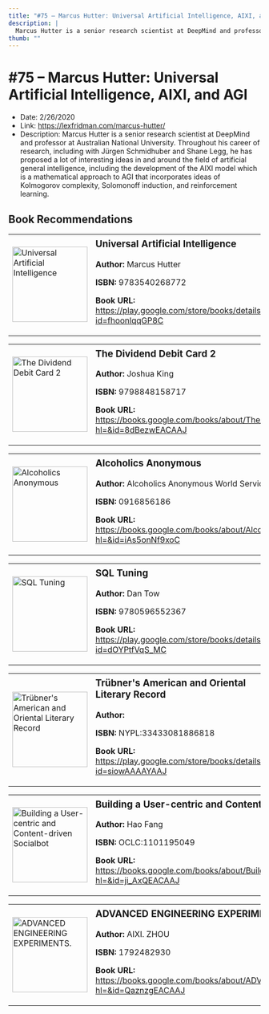 ```yaml
---
title: "#75 – Marcus Hutter: Universal Artificial Intelligence, AIXI, and AGI"
description: |
  Marcus Hutter is a senior research scientist at DeepMind and professor at Australian National University. Throughout his career of research, including with Jürgen Schmidhuber and Shane Legg, he has proposed a lot of interesting ideas in and around the field of artificial general intelligence, including the development of the AIXI model which is a mathematical approach to AGI that incorporates ideas of Kolmogorov complexity, Solomonoff induction, and reinforcement learning."
thumb: ""
---
```


# #75 – Marcus Hutter: Universal Artificial Intelligence, AIXI, and AGI

  - Date: 2/26/2020
  - Link: https://lexfridman.com/marcus-hutter/
  - Description: Marcus Hutter is a senior research scientist at DeepMind and professor at Australian National University. Throughout his career of research, including with Jürgen Schmidhuber and Shane Legg, he has proposed a lot of interesting ideas in and around the field of artificial general intelligence, including the development of the AIXI model which is a mathematical approach to AGI that incorporates ideas of Kolmogorov complexity, Solomonoff induction, and reinforcement learning.

## Book Recommendations

<table style="border: none;"><tr style="border: none;"><td style="border: none;"><img src="https://books.google.com/books/content?id=fhoonlqqGP8C&printsec=frontcover&img=1&zoom=1&edge=curl&source=gbs_api" alt="Universal Artificial Intelligence" width="150" style="vertical-align: top;"></td><td style="border: none; vertical-align: top;"><h3 style='margin-top: 5'>Universal Artificial Intelligence</h3><p><strong>Author:</strong> Marcus Hutter</p><p><strong>ISBN:</strong> 9783540268772</p><p><strong>Book URL:</strong> <a href="https://play.google.com/store/books/details?id=fhoonlqqGP8C">https://play.google.com/store/books/details?id=fhoonlqqGP8C</a></p></td></tr></table>
<table style="border: none;"><tr style="border: none;"><td style="border: none;"><img src="https://books.google.com/books/content?id=8dBezwEACAAJ&printsec=frontcover&img=1&zoom=1&source=gbs_api" alt="The Dividend Debit Card 2" width="150" style="vertical-align: top;"></td><td style="border: none; vertical-align: top;"><h3 style='margin-top: 5'>The Dividend Debit Card 2</h3><p><strong>Author:</strong> Joshua King</p><p><strong>ISBN:</strong> 9798848158717</p><p><strong>Book URL:</strong> <a href="https://books.google.com/books/about/The_Dividend_Debit_Card_2.html?hl=&id=8dBezwEACAAJ">https://books.google.com/books/about/The_Dividend_Debit_Card_2.html?hl=&id=8dBezwEACAAJ</a></p></td></tr></table>
<table style="border: none;"><tr style="border: none;"><td style="border: none;"><img src="https://books.google.com/books/content?id=iAs5onNf9xoC&printsec=frontcover&img=1&zoom=1&source=gbs_api" alt="Alcoholics Anonymous" width="150" style="vertical-align: top;"></td><td style="border: none; vertical-align: top;"><h3 style='margin-top: 5'>Alcoholics Anonymous</h3><p><strong>Author:</strong> Alcoholics Anonymous World Services</p><p><strong>ISBN:</strong> 0916856186</p><p><strong>Book URL:</strong> <a href="https://books.google.com/books/about/Alcoholics_Anonymous.html?hl=&id=iAs5onNf9xoC">https://books.google.com/books/about/Alcoholics_Anonymous.html?hl=&id=iAs5onNf9xoC</a></p></td></tr></table>
<table style="border: none;"><tr style="border: none;"><td style="border: none;"><img src="https://books.google.com/books/content?id=dOYPtfVqS_MC&printsec=frontcover&img=1&zoom=1&edge=curl&source=gbs_api" alt="SQL Tuning" width="150" style="vertical-align: top;"></td><td style="border: none; vertical-align: top;"><h3 style='margin-top: 5'>SQL Tuning</h3><p><strong>Author:</strong> Dan Tow</p><p><strong>ISBN:</strong> 9780596552367</p><p><strong>Book URL:</strong> <a href="https://play.google.com/store/books/details?id=dOYPtfVqS_MC">https://play.google.com/store/books/details?id=dOYPtfVqS_MC</a></p></td></tr></table>
<table style="border: none;"><tr style="border: none;"><td style="border: none;"><img src="https://books.google.com/books/content?id=siowAAAAYAAJ&printsec=frontcover&img=1&zoom=1&edge=curl&source=gbs_api" alt="Trübner's American and Oriental Literary Record" width="150" style="vertical-align: top;"></td><td style="border: none; vertical-align: top;"><h3 style='margin-top: 5'>Trübner's American and Oriental Literary Record</h3><p><strong>Author:</strong> </p><p><strong>ISBN:</strong> NYPL:33433081886818</p><p><strong>Book URL:</strong> <a href="https://play.google.com/store/books/details?id=siowAAAAYAAJ">https://play.google.com/store/books/details?id=siowAAAAYAAJ</a></p></td></tr></table>
<table style="border: none;"><tr style="border: none;"><td style="border: none;"><img src="None" alt="Building a User-centric and Content-driven Socialbot" width="150" style="vertical-align: top;"></td><td style="border: none; vertical-align: top;"><h3 style='margin-top: 5'>Building a User-centric and Content-driven Socialbot</h3><p><strong>Author:</strong> Hao Fang</p><p><strong>ISBN:</strong> OCLC:1101195049</p><p><strong>Book URL:</strong> <a href="https://books.google.com/books/about/Building_a_User_centric_and_Content_driv.html?hl=&id=ji_AxQEACAAJ">https://books.google.com/books/about/Building_a_User_centric_and_Content_driv.html?hl=&id=ji_AxQEACAAJ</a></p></td></tr></table>
<table style="border: none;"><tr style="border: none;"><td style="border: none;"><img src="https://books.google.com/books/content?id=QaznzgEACAAJ&printsec=frontcover&img=1&zoom=1&source=gbs_api" alt="ADVANCED ENGINEERING EXPERIMENTS." width="150" style="vertical-align: top;"></td><td style="border: none; vertical-align: top;"><h3 style='margin-top: 5'>ADVANCED ENGINEERING EXPERIMENTS.</h3><p><strong>Author:</strong> AIXI. ZHOU</p><p><strong>ISBN:</strong> 1792482930</p><p><strong>Book URL:</strong> <a href="https://books.google.com/books/about/ADVANCED_ENGINEERING_EXPERIMENTS.html?hl=&id=QaznzgEACAAJ">https://books.google.com/books/about/ADVANCED_ENGINEERING_EXPERIMENTS.html?hl=&id=QaznzgEACAAJ</a></p></td></tr></table>
